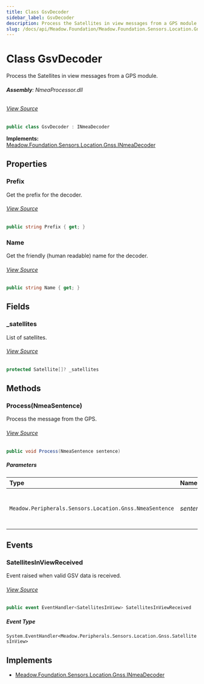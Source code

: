 ```yaml
---
title: Class GsvDecoder
sidebar_label: GsvDecoder
description: Process the Satellites in view messages from a GPS module.
slug: /docs/api/Meadow.Foundation/Meadow.Foundation.Sensors.Location.Gnss/GsvDecoder
---
```

# Class GsvDecoder
Process the Satellites in view messages from a GPS module.

###### **Assembly**: NmeaProcessor.dll
###### [View Source](https://github.com/WildernessLabs/Meadow.Foundation.git/blob/develop/Source/Meadow.Foundation.Libraries_and_Frameworks/Sensors.Location.Gnss.NmeaProcessor/Driver/GsvDecoder.cs#L16)
```csharp title="Declaration"
public class GsvDecoder : INmeaDecoder
```
**Implements:**  
[Meadow.Foundation.Sensors.Location.Gnss.INmeaDecoder](../Meadow.Foundation.Sensors.Location.Gnss/INmeaDecoder)

## Properties
### Prefix
Get the prefix for the decoder.
###### [View Source](https://github.com/WildernessLabs/Meadow.Foundation.git/blob/develop/Source/Meadow.Foundation.Libraries_and_Frameworks/Sensors.Location.Gnss.NmeaProcessor/Driver/GsvDecoder.cs#L51)
```csharp title="Declaration"
public string Prefix { get; }
```
### Name
Get the friendly (human readable) name for the decoder.
###### [View Source](https://github.com/WildernessLabs/Meadow.Foundation.git/blob/develop/Source/Meadow.Foundation.Libraries_and_Frameworks/Sensors.Location.Gnss.NmeaProcessor/Driver/GsvDecoder.cs#L57)
```csharp title="Declaration"
public string Name { get; }
```
## Fields
### _satellites
List of satellites.
###### [View Source](https://github.com/WildernessLabs/Meadow.Foundation.git/blob/develop/Source/Meadow.Foundation.Libraries_and_Frameworks/Sensors.Location.Gnss.NmeaProcessor/Driver/GsvDecoder.cs#L37)
```csharp title="Declaration"
protected Satellite[]? _satellites
```
## Methods
### Process(NmeaSentence)
Process the message from the GPS.
###### [View Source](https://github.com/WildernessLabs/Meadow.Foundation.git/blob/develop/Source/Meadow.Foundation.Libraries_and_Frameworks/Sensors.Location.Gnss.NmeaProcessor/Driver/GsvDecoder.cs#L64)
```csharp title="Declaration"
public void Process(NmeaSentence sentence)
```

##### Parameters

| Type | Name | Description |
|:--- |:--- |:--- |
| `Meadow.Peripherals.Sensors.Location.Gnss.NmeaSentence` | *sentence* | String array of the elements of the message. |

## Events
### SatellitesInViewReceived
Event raised when valid GSV data is received.
###### [View Source](https://github.com/WildernessLabs/Meadow.Foundation.git/blob/develop/Source/Meadow.Foundation.Libraries_and_Frameworks/Sensors.Location.Gnss.NmeaProcessor/Driver/GsvDecoder.cs#L21)
```csharp title="Declaration"
public event EventHandler<SatellitesInView> SatellitesInViewReceived
```
##### Event Type
`System.EventHandler<Meadow.Peripherals.Sensors.Location.Gnss.SatellitesInView>`

## Implements

* [Meadow.Foundation.Sensors.Location.Gnss.INmeaDecoder](../Meadow.Foundation.Sensors.Location.Gnss/INmeaDecoder)
